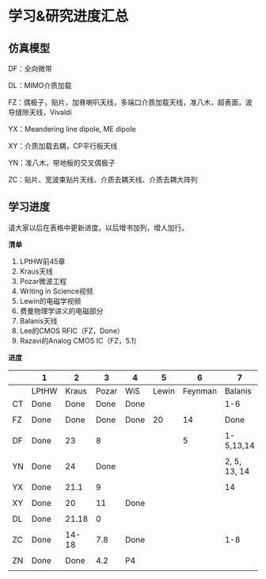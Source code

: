 # 学习&研究进度汇总

## 仿真模型

DF：全向微带

DL：MIMO介质加载

FZ：偶极子，贴片，加脊喇叭天线，多端口介质加载天线，准八木，超表面，波导缝隙天线，Vivaldi

YX：Meandering line dipole, ME dipole

XY：介质加载去耦，CP平行板天线

YN：准八木，带地板的交叉偶极子

ZC：贴片、宽波束贴片天线、介质去耦天线、介质去耦大阵列

## 学习进度

请大家以后在表格中更新进度。以后增书加列，增人加行。

**清单**

1. LPtHW前45章
2. Kraus天线
3. Pozar微波工程
4. Writing in Science视频
5. Lewin的电磁学视频
6. 费曼物理学讲义的电磁部分
7. Balanis天线
8. Lee的CMOS RFIC（FZ，Done）
9. Razavi的Analog CMOS IC（FZ，5.1）

**进度**

|      | 1     | 2     | 3     | 4    | 5     | 6       | 7            |
| ---- | ----- | ----- | ----- | ---- | ----- | ------- | ------------ |
|      | LPtHW | Kraus | Pozar | WiS  | Lewin | Feynman | Balanis      |
| CT   | Done  | Done  | Done  | Done |       |         | 1-6          |
|      |       |       |       |      |       |         |              |
| FZ   | Done  | Done  | Done  | Done | 20    | 14      | Done         |
|      |       |       |       |      |       |         |              |
| DF   | Done  | 23    |  8    |      |       | 5       |  1-5,13,14   |
|      |       |       |       |      |       |         |              |
| YN   | Done  | 24    | Done  |      |       |         | 2, 5, 13, 14 |
|      |       |       |       |      |       |         |              |
| YX   | Done  | 21.1  | 9     |      |       |         | 14           |
|      |       |       |       |      |       |         |              |
| XY   | Done  | 20    | 11    | Done |       |         |              |
|      |       |       |       |      |       |         |              |
| DL   | Done  | 21.18 | 0     |      |       |         |              |
|      |       |       |       |      |       |         |              |
| ZC   | Done  | 14-18 | 7.8   | Done |       |         | 1-8          |
|      |       |       |       |      |       |         |              |
| ZN   | Done  | Done  | 4.2   | P4   |       |         |              |
|      |       |       |       |      |       |         |              |